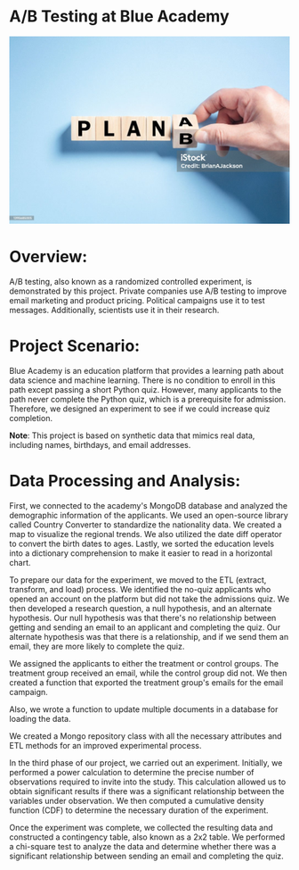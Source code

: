 # A/B Testing at Blue Academy
![](https://github.com/SawsanYusuf/AB-Testing-at-Blue-Academy/blob/main/images/istockphoto-1395685005-1024x1024.jpg)

# Overview:
A/B testing, also known as a randomized controlled experiment, is demonstrated by this project. Private companies use A/B testing to improve email marketing and product pricing. Political campaigns use it to test messages. Additionally, scientists use it in their research.

# Project Scenario:
Blue Academy is an education platform that provides a learning path about data science and machine learning. There is no condition to enroll in this path except passing a short Python quiz. However, many applicants to the path never complete the Python quiz, which is a prerequisite for admission. Therefore, we designed an experiment to see if we could increase quiz completion.

**Note**: This project is based on synthetic data that mimics real data, including names, birthdays, and email addresses.

# Data Processing and Analysis: 
First, we connected to the academy's MongoDB database and analyzed the demographic information of the applicants. We used an open-source library called Country Converter to standardize the nationality data. We created a map to visualize the regional trends. We also utilized the date diff operator to convert the birth dates to ages. Lastly, we sorted the education levels into a dictionary comprehension to make it easier to read in a horizontal chart.

To prepare our data for the experiment, we moved to the ETL (extract, transform, and load) process. We identified the no-quiz applicants who opened an account on the platform but did not take the admissions quiz. We then developed a research question, a null hypothesis, and an alternate hypothesis. Our null hypothesis was that there's no relationship between getting and sending an email to an applicant and completing the quiz. Our alternate hypothesis was that there is a relationship, and if we send them an email, they are more likely to complete the quiz.

We assigned the applicants to either the treatment or control groups. The treatment group received an email, while the control group did not. We then created a function that exported the treatment group's emails for the email campaign.

Also, we wrote a function to update multiple documents in a database for loading the data.

We created a Mongo repository class with all the necessary attributes and ETL methods for an improved experimental process.

In the third phase of our project, we carried out an experiment. Initially, we performed a power calculation to determine the precise number of observations required to invite into the study. This calculation allowed us to obtain significant results if there was a significant relationship between the variables under observation. We then computed a cumulative density function (CDF) to determine the necessary duration of the experiment.

Once the experiment was complete, we collected the resulting data and constructed a contingency table, also known as a 2x2 table. We performed a chi-square test to analyze the data and determine whether there was a significant relationship between sending an email and completing the quiz.
